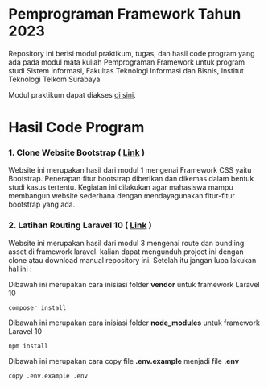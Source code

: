 # Pemprograman Framework Tahun 2023

Repository ini berisi modul praktikum, tugas, dan hasil code program yang ada pada modul mata kuliah Pemprograman Framework untuk program studi Sistem Informasi, Fakultas Teknologi Informasi dan Bisnis, Institut Teknologi Telkom Surabaya

Modul praktikum dapat diakses [di sini](https://github.com/ramadhani059/pemprograman_framework/wiki).

# Hasil Code Program 
### 1. Clone Website Bootstrap ( [Link](https://github.com/ramadhani059/pemprograman_framework/tree/main/Clone-Website-Bootstrap) )
Website ini merupakan hasil dari modul 1 mengenai Framework CSS yaitu Bootstrap. Penerapan fitur bootstrap diberikan dan dikemas dalam bentuk studi kasus tertentu. Kegiatan ini dilakukan agar mahasiswa mampu membangun website sederhana dengan mendayagunakan fitur-fitur bootstrap yang ada.

### 2. Latihan Routing Laravel 10 ( [Link](https://github.com/ramadhani059/pemprograman_framework/tree/main/Latihan-Routing-Laravel) )
Website ini merupakan hasil dari modul 3 mengenai route dan bundling asset di framework laravel. kalian dapat mengunduh project ini dengan clone atau download manual repository ini. Setelah itu jangan lupa lakukan hal ini :

Dibawah ini merupakan cara inisiasi folder **vendor** untuk framework Laravel 10

```
composer install
```

Dibawah ini merupakan cara inisiasi folder **node_modules** untuk framework Laravel 10

```
npm install
```

Dibawah ini merupakan cara copy file **.env.example** menjadi file **.env**

```
copy .env.example .env
```
